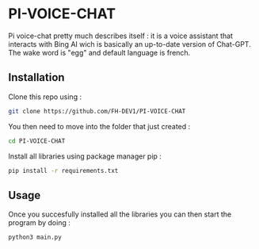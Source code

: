 # PI-VOICE-CHAT
Pi voice-chat pretty much describes itself : it is a voice assistant that interacts with Bing AI wich is basically an up-to-date version of Chat-GPT. The wake word is "egg" and default language is french.
## Installation
Clone this repo using :
```bash
git clone https://github.com/FH-DEV1/PI-VOICE-CHAT
```
You then need to move into the folder that just created :
```bash
cd PI-VOICE-CHAT
```
Install all libraries using package manager pip :
```bash
pip install -r requirements.txt
```

## Usage
Once you succesfully installed all the libraries you can then start the program by doing :
```bash
python3 main.py
```
